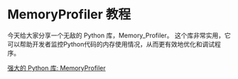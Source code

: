 # MemoryProfiler 教程 

<show-structure depth="3"/>

今天给大家分享一个无敌的 Python 库，Memory_Profiler。
这个库非常实用，它可以帮助开发者监控Python代码的内存使用情况，从而更有效地优化和调试程序。

<seealso>
<category ref="ref_docs">
    <a href="https://mp.weixin.qq.com/s/oBa-VExKaJTPX9VzEGdgvA">强大的 Python 库: MemoryProfiler</a>
</category>
<category ref="ref_github">
</category>
<category ref="ref_issues">
</category>
<category ref="ref_hf">
</category>
<category ref="ref_ms">
</category>
</seealso>

